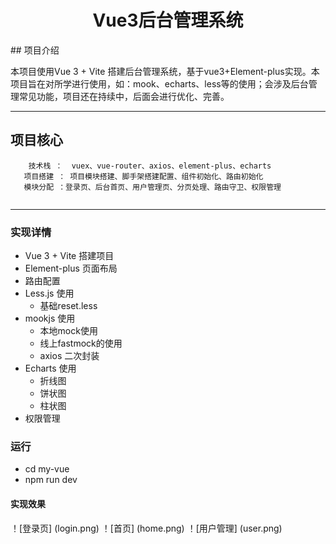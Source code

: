 <h1 align="center"> Vue3后台管理系统 </h1>
## 项目介绍

本项目使用Vue 3 + Vite 搭建后台管理系统，基于vue3+Element-plus实现。本项目旨在对所学进行使用，如：mook、echarts、less等的使用；会涉及后台管理常见功能，项目还在持续中，后面会进行优化、完善。
***
## 项目核心
```
    技术栈 ：  vuex、vue-router、axios、element-plus、echarts
   项目搭建 ： 项目模块搭建、脚手架搭建配置、组件初始化、路由初始化
   模块分配 ：登录页、后台首页、用户管理页、分页处理、路由守卫、权限管理
    
```
***
### 实现详情
- Vue 3 + Vite 搭建项目
- Element-plus 页面布局
- 路由配置
- Less.js 使用 
    - 基础reset.less
- mookjs 使用
    - 本地mock使用
    - 线上fastmock的使用
    - axios 二次封装
- Echarts 使用
    - 折线图
    - 饼状图
    - 柱状图
- 权限管理

### 运行
- cd my-vue
- npm run dev

#### 实现效果
！[登录页]  (login.png)
！[首页]  (home.png)
！[用户管理]  (user.png)




